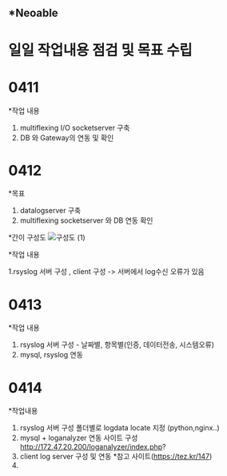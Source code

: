 ## *Neoable

# 일일 작업내용 점검 및 목표 수립


# 0411 

*작업 내용
1. multiflexing I/O socketserver 구축
2. DB 와 Gateway의 연동 및 확인

# 0412

*목표 
1. datalogserver 구축
2. multiflexing socketserver 와 DB 연동 확인

*간이 구성도 
![구성도 (1)](https://user-images.githubusercontent.com/88434960/162859180-7cc30d10-5560-40bb-88d6-e48b4f948a2b.jpg)

*작업 내용

1.rsyslog 서버 구성 , client 구성
-> 서버에서 log수신 오류가 있음

# 0413


*작업 내용 

1. rsyslog 서버 구성 - 날짜별, 항목별(인증, 데이터전송, 시스템오류)
2. mysql, rsyslog 연동

# 0414

*작업내용

1. rsyslog 서버 구성 폴더별로 logdata locate 지정 (python,nginx..)
2. mysql + loganalyzer 연동 사이트 구성 http://172.47.20.200/loganalyzer/index.php?
3. client log server 구성 및 연동 *참고 사이트(https://tez.kr/147)
4. 
